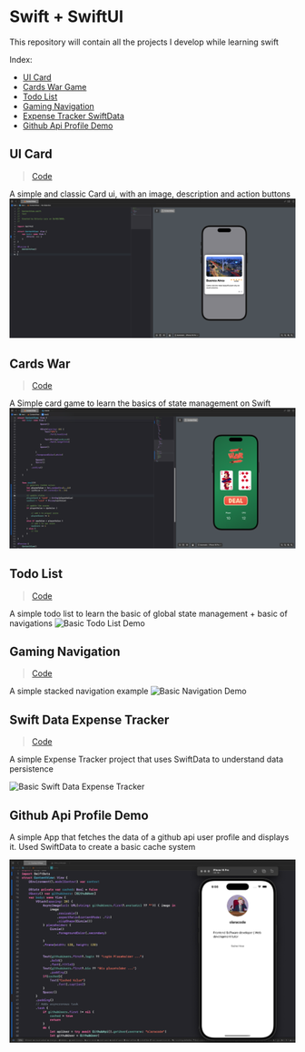 # Swift + SwiftUI

This repository will contain all the projects I develop while learning swift

Index:

- [UI Card](#ui-card)
- [Cards War Game](#cards-war)
- [Todo List](#todo-list)
- [Gaming Navigation](#gaming-navigation)
- [Expense Tracker SwiftData](#swift-data-expense-tracker)
- [Github Api Profile Demo](#github-api-profile-demo)

## UI Card

> [Code](https://github.com/olaracode/swift-ui/tree/ui/intro?tab=readme-ov-file#first-static-ui)

A simple and classic Card ui, with an image, description and action buttons
![Simple UI card element](./docs/card-preview.png)

## Cards War

> [Code](https://github.com/olaracode/swift-ui/tree/project/war-card-game?tab=readme-ov-file#cars-war-game)

A Simple card game to learn the basics of state management on Swift
![Basic cards game preview](./docs/cards-war-preview.png)

## Todo List

> [Code](https://github.com/olaracode/swift-ui/tree/navigation-stack?tab=readme-ov-file#navigation)

A simple todo list to learn the basic of global state management + basic of navigations
![Basic Todo List Demo](./docs/todo-demo.gif)

## Gaming Navigation

> [Code](https://github.com/olaracode/swift-ui/tree/navigation-stack?tab=readme-ov-file#navigation)

A simple stacked navigation example
![Basic Navigation Demo](./docs/navigation-stack-preview.gif)

## Swift Data Expense Tracker

> [Code](https://github.com/olaracode/swift-ui/tree/navigation-stack?tab=readme-ov-file#navigation)

A simple Expense Tracker project that uses SwiftData to understand data persistence

![Basic Swift Data Expense Tracker](./docs/expense-tracker-swift-data-demo.gif)

## Github Api Profile Demo

A simple App that fetches the data of a github api user profile and displays it. Used SwiftData to create a basic cache system

![Basic Github Api Profile](./docs/github-profile-demo.png)
